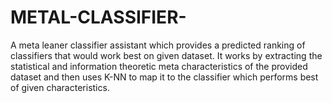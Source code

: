 # METAL-CLASSIFIER-
A meta leaner classifier assistant which provides a predicted ranking of classifiers that would work best on given dataset. It works by extracting the statistical and information theoretic meta characteristics of the provided dataset and then uses K-NN to map it to the classifier which performs best of given characteristics.  
